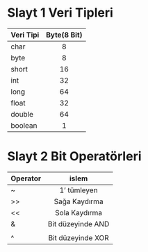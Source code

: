 # Slayt 1 Veri Tipleri
| Veri Tipi     | Byte(8 Bit)   | 
| ------------- |:-------------:| 
| char          | 8             | 
| byte          | 8             |
| short         | 16            |
| int           | 32            |
| long          | 64            |
| float         | 32            |
| double        | 64            |
| boolean       | 1             |

# Slayt 2 Bit Operatörleri
| Operator     | islem   | 
| ------------- |:-------------:| 
| ~          | 1’ tümleyen            | 
| >>          | Sağa Kaydırma            |
| <<         | Sola Kaydırma            |
| &          | Bit düzeyinde AND            |
| |         | Bit düzeyinde OR           |
| ^        | Bit düzeyinde XOR            |
